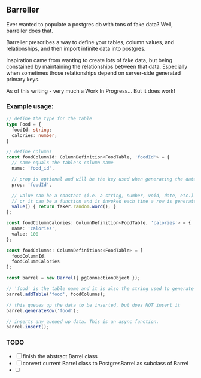 ## Barreller
Ever wanted to populate a postgres db with tons of fake data? Well, barreller does that.

Barreller prescribes a way to define your tables, column values, and relationships, and then import infinite data into postgres.

Inspiration came from wanting to create lots of fake data, but being constained by
maintaining the relationships between that data. Especially when sometimes those relationships depend on server-side generated primary keys.

As of this writing - very much a Work In Progress... But it does work!

### Example usage:
```ts
// define the type for the table
type Food = {
  foodId: string;
  calories: number;
}

// define columns
const foodColumnId: ColumnDefinition<FoodTable, 'foodId'> = {
  // name equals the table's column name
  name: 'food_id',

  // prop is optional and will be the key used when generating the data locally
  prop: 'foodId',

  // value can be a constant (i.e. a string, number, void, date, etc.)
  // or it can be a function and is invoked each time a row is generated
  value() { return faker.random.word(); }
};

const foodColumnCalories: ColumnDefinition<FoodTable, 'calories'> = {
  name: 'calories',
  value: 100
};

const foodColumns: ColumnDefinitions<FoodTable> = [
  foodColumnId,
  foodColumnCalories
];

const barrel = new Barrel({ pgConnectionObject });

// 'food' is the table name and it is also the string used to generate rows
barrel.addTable('food', foodColumns);

// this queues up the data to be inserted, but does NOT insert it
barrel.generateRow('food');

// inserts any queued up data. This is an async function.
barrel.insert();

```


### TODO
- [ ] finish the abstract Barrel class
- [ ] convert current Barrel class to PostgresBarrel as subclass of Barrel
- [ ]
